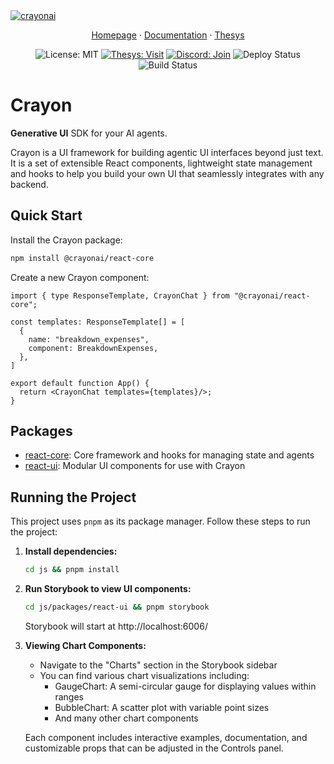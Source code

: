 <a href="https://www.crayonai.org">
  <img src="https://crayonai.org/img/social-card.png" alt="crayonai"/>
</a>

<p align="center">
  <a href="https://crayonai.org">Homepage</a> ·
  <a href="https://crayonai.org/docs">Documentation</a> ·
  <a href="https://thesys.dev">Thesys</a>
</p>

<p align="center">
  <img src="https://img.shields.io/badge/License-MIT-blue.svg" alt="License: MIT" />
  <a href="https://x.com/thesysdev"><img src="https://img.shields.io/twitter/url/https/twitter/follow/thesysdev?style=social&label=Follow%20%40thesys" alt="Thesys: Visit" /></a>
  <a href="https://discord.gg/Pbv5PsqUSv"><img src="https://img.shields.io/badge/Discord-Join-blue.svg" alt="Discord: Join" /></a>
  <img src="https://github.com/thesysdev/crayon/actions/workflows/deploy.yml/badge.svg" alt="Deploy Status" />
  <img src="https://github.com/thesysdev/crayon/actions/workflows/build.yml/badge.svg" alt="Build Status" />
</p>

# Crayon
**Generative UI** SDK for your AI agents. <br />

Crayon is a UI framework for building agentic UI interfaces beyond just text. It is a set of extensible React components, lightweight state management and hooks to help you build your own UI that seamlessly integrates with any backend.

## Quick Start

Install the Crayon package:
```bash
npm install @crayonai/react-core
```

Create a new Crayon component:
```tsx
import { type ResponseTemplate, CrayonChat } from "@crayonai/react-core";

const templates: ResponseTemplate[] = [
  {
    name: "breakdown_expenses",
    component: BreakdownExpenses,
  },
]

export default function App() {
  return <CrayonChat templates={templates}/>;
}
```

## Packages

- [react-core](./js/packages/react-core): Core framework and hooks for managing state and agents
- [react-ui](./js/packages/react-ui): Modular UI components for use with Crayon

## Running the Project

This project uses `pnpm` as its package manager. Follow these steps to run the project:

1. **Install dependencies:**
   ```bash
   cd js && pnpm install
   ```

2. **Run Storybook to view UI components:**
   ```bash
   cd js/packages/react-ui && pnpm storybook
   ```
   Storybook will start at http://localhost:6006/

3. **Viewing Chart Components:**
   - Navigate to the "Charts" section in the Storybook sidebar
   - You can find various chart visualizations including:
     - GaugeChart: A semi-circular gauge for displaying values within ranges
     - BubbleChart: A scatter plot with variable point sizes
     - And many other chart components
   
   Each component includes interactive examples, documentation, and customizable props that can be adjusted in the Controls panel.
